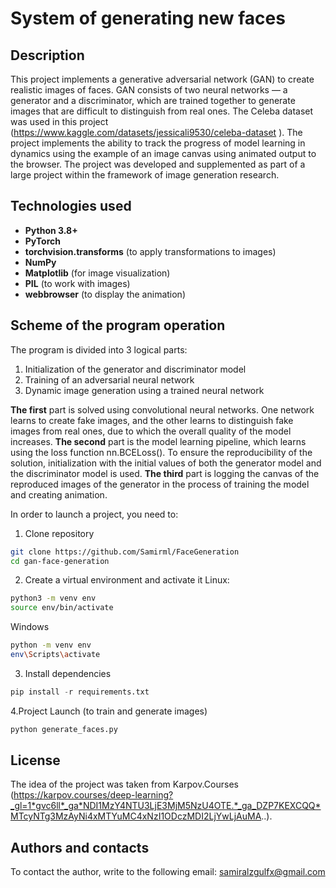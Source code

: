 # System of generating new faces


## Description
This project implements a generative adversarial network (GAN) to create realistic images of faces. GAN consists of two neural networks — a generator and a discriminator, which are trained together to generate images that are difficult to distinguish from real ones. 
The Celeba dataset was used in this project (https://www.kaggle.com/datasets/jessicali9530/celeba-dataset ). 
The project implements the ability to track the progress of model learning in dynamics using the example of an image canvas using animated output to the browser.
The project was developed and supplemented as part of a large project within the framework of image generation research.


## Technologies used
- **Python 3.8+**
- **PyTorch**
- **torchvision.transforms** (to apply transformations to images)
- **NumPy**
- **Matplotlib** (for image visualization)
- **PIL** (to work with images)
- **webbrowser** (to display the animation)

  
## Scheme of the program operation

The program is divided into 3 logical parts:

1. Initialization of the generator and discriminator model
2. Training of an adversarial neural network
3. Dynamic image generation using a trained neural network

**The first** part is solved using convolutional neural networks. One network learns to create fake images, and the other learns to distinguish fake images from real ones, due to which the overall quality of the model increases. **The second** part is the model learning pipeline, which learns using the loss function nn.BCELoss(). To ensure the reproducibility of the solution, initialization with the initial values of both the generator model and the discriminator model is used. **The third** part is logging the canvas of the reproduced images of the generator in the process of training the model and creating animation.

In order to launch a project, you need to:
1. Clone repository
```bash
git clone https://github.com/Samirml/FaceGeneration
cd gan-face-generation
```
2. Create a virtual environment and activate it
Linux:
```bash
python3 -m venv env
source env/bin/activate
```
Windows
```bash
python -m venv env
env\Scripts\activate
```
3. Install dependencies
```py
pip install -r requirements.txt
```
4.Project Launch (to train and generate images)
```bash
python generate_faces.py
```

## License
The idea of the project was taken from Karpov.Courses (https://karpov.courses/deep-learning?_gl=1*gvc6ll*_ga*NDI1MzY4NTU3LjE3MjM5NzU4OTE.*_ga_DZP7KEXCQQ*MTcyNTg3MzAyNi4xMTYuMC4xNzI1ODczMDI2LjYwLjAuMA..).

## Authors and contacts
To contact the author, write to the following email: samiralzgulfx@gmail.com


